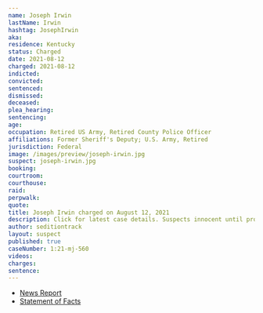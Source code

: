 ```yaml
---
name: Joseph Irwin
lastName: Irwin
hashtag: JosephIrwin
aka:
residence: Kentucky
status: Charged
date: 2021-08-12
charged: 2021-08-12
indicted:
convicted:
sentenced:
dismissed:
deceased:
plea_hearing:
sentencing:
age:
occupation: Retired US Army, Retired County Police Officer
affiliations: Former Sheriff's Deputy; U.S. Army, Retired
jurisdiction: Federal
image: /images/preview/joseph-irwin.jpg
suspect: joseph-irwin.jpg
booking:
courtroom:
courthouse:
raid:
perpwalk:
quote:
title: Joseph Irwin charged on August 12, 2021
description: Click for latest case details. Suspects innocent until proven guilty.
author: seditiontrack
layout: suspect
published: true
caseNumber: 1:21-mj-560
videos:
charges:
sentence:
---
```

- [News Report](https://www.wave3.com/2021/08/17/former-hardin-county-sheriff-deputy-arrested-connection-with-us-capitol-riot/)
- [Statement of Facts](https://extremism.gwu.edu/sites/g/files/zaxdzs2191/f/Joseph%20Irwin%20Statement%20of%20Facts.pdf)
